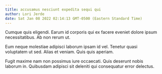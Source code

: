 ```yaml
---
title: accusamus nesciunt expedita sequi qui
author: Lori Jerde
date: Sat Jan 08 2022 02:14:13 GMT-0500 (Eastern Standard Time)
---
```

Cumque quis eligendi. Earum id corporis qui ex facere eveniet dolore ipsum necessitatibus. Ab non rerum ut.

 Eum neque molestiae adipisci laborum ipsam id vel. Tenetur quasi voluptatem ut sed. Alias et veniam. Quis quis aperiam.

 Fugit maxime nam non possimus iure occaecati. Quis deserunt nobis laborum in. Quibusdam adipisci sit deleniti qui consequatur error delectus.